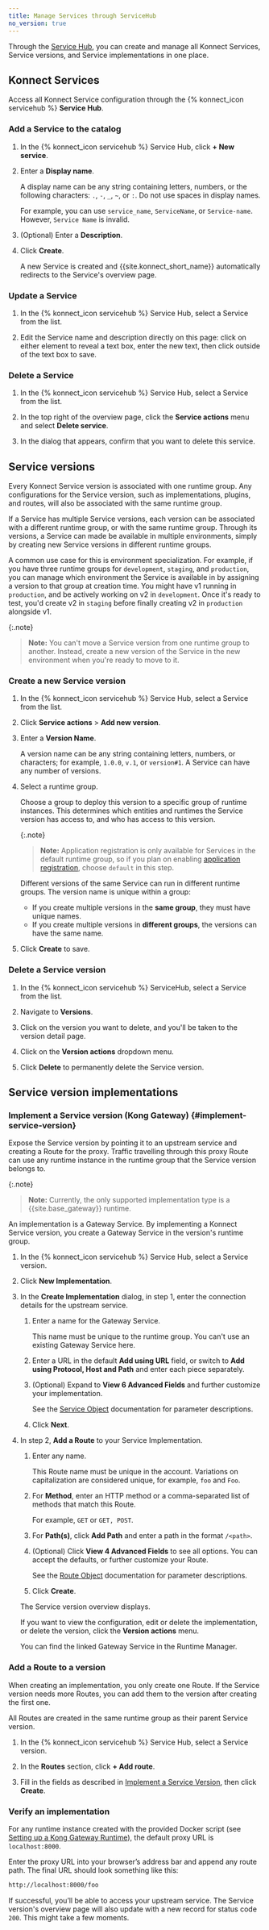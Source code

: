 ```yaml
---
title: Manage Services through ServiceHub
no_version: true
---
```


Through the [Service Hub](https://cloud.konghq.com/servicehub/), you can
create and manage all Konnect Services, Service versions, and Service
implementations in one place.

## Konnect Services

Access all Konnect Service configuration through the {% konnect_icon servicehub %}
**Service Hub**.

### Add a Service to the catalog

1. In the {% konnect_icon servicehub %} Service Hub, click **+ New service**.

1. Enter a **Display name**.

    A display name can be any string containing letters, numbers, or the following
    characters: `.`, `-`, `_`, `~`, or `:`. Do not use spaces in display names.

    For example, you can use `service_name`, `ServiceName`, or `Service-name`.
    However, `Service Name` is invalid.

1. (Optional) Enter a **Description**.

1. Click **Create**.

    A new Service is created and {{site.konnect_short_name}} automatically
    redirects to the Service's overview page.

### Update a Service

1. In the {% konnect_icon servicehub %} Service Hub, select a Service from the list.

1. Edit the Service name and description directly on this page: click on either
element to reveal a text box, enter the new text, then click outside of the text
box to save.

<!-- ### Share a Service

If you have a Service Admin or Organization Admin role, you can share any
Service that you have access to.

For more information, see [Manage Teams, Roles, and Users](/konnect/org-management/teams-and-roles/#entity-and-role-sharing).

1. In the {% konnect_icon servicehub %} Service Hub, select a Service from the list.

1. Click **Share service**.

1. Select a user or team to share the Service with.

1. Select a role to grant to the user or team.

1. Click **Share service** to save. -->

### Delete a Service

1. In the {% konnect_icon servicehub %} Service Hub, select a Service from the list.

1. In the top right of the overview page, click the **Service actions** menu and select
**Delete service**.

1. In the dialog that appears, confirm that you want to delete this service.

## Service versions

Every Konnect Service version is associated with one runtime group.
Any configurations for the Service version, such as implementations, plugins,
and routes, will also be associated with the same runtime group.

If a Service has multiple Service versions, each version can be
associated with a different runtime group, or with the same runtime group.
Through its versions, a Service can made be available in multiple environments,
simply by creating new Service versions in different runtime groups.

A common use case for this is environment specialization.
For example, if you have three runtime groups for `development`, `staging`, and
`production`, you can manage which environment the Service is available in by
assigning a version to that group at creation time. You might have v1 running
in `production`, and be actively working on v2 in `development`. Once it's
ready to test, you'd create v2 in `staging` before finally creating v2 in
`production` alongside v1.

{:.note}
> **Note:** You can't move a Service version from one runtime group to another.
Instead, create a new version of the Service in the new environment when you're
ready to move to it.

### Create a new Service version

1. In the {% konnect_icon servicehub %} Service Hub, select a Service from the list.

1. Click **Service actions** > **Add new version**.

1. Enter a **Version Name**.

    A version name can be any string containing letters, numbers, or characters;
    for example, `1.0.0`, `v.1`, or `version#1`. A Service can have any number of
    versions.

1. Select a runtime group.

    Choose a group to deploy this version to a specific group of runtime
    instances. This determines which entities and runtimes the Service version
    has access to, and who has access to this version.

    {:.note}
    > **Note:** Application registration is only available for
    Services in the default runtime group, so if you plan on enabling
    [application registration](/konnect/dev-portal/applications/application-overview),
    choose `default` in this step.

    Different versions of the same Service can run in different runtime groups.
    The version name is unique within a group:

    * If you create multiple versions in the **same group**, they must have unique names.
    * If you create multiple versions in **different groups**, the versions can have the same name.

1. Click **Create** to save.

### Delete a Service version

1. In the {% konnect_icon servicehub %} ServiceHub, select a Service from the list.

1. Navigate to **Versions**.

1. Click on the version you want to delete, and you'll be taken to the version detail page.

1. Click on the **Version actions** dropdown menu.

1. Click **Delete** to permanently delete the Service version.

## Service version implementations

### Implement a Service version (Kong Gateway) {#implement-service-version}

Expose the Service version by pointing it to an upstream service and creating
a Route for the proxy. Traffic travelling through this proxy Route can use any
runtime instance in the runtime group that the Service version belongs to.

{:.note}
> **Note:** Currently, the only supported implementation type is a
{{site.base_gateway}} runtime.

An implementation is a Gateway Service. By implementing a Konnect Service
version, you create a Gateway Service in the version's runtime group.

1. In the {% konnect_icon servicehub %} Service Hub, select a Service version.

1. Click **New Implementation**.

1. In the **Create Implementation** dialog, in step 1, enter the connection
details for the upstream service.

    1. Enter a name for the Gateway Service.

        This name must be unique to the runtime group. You can't use an
        existing Gateway Service here.

    1. Enter a URL in the default **Add using URL** field, or switch to
    **Add using Protocol, Host and Path** and enter each piece separately.

    1. (Optional) Expand to **View 6 Advanced Fields** and further customize your
    implementation.

        See the [Service Object](/gateway/latest/admin-api/#service-object)
        documentation for parameter descriptions.

    1. Click **Next**.

1. In step 2, **Add a Route** to your Service Implementation.

    1. Enter any name.

        This Route name must be unique in the account. Variations on
        capitalization are considered unique, for example, `foo` and `Foo`.

    1. For **Method**, enter an HTTP method or a comma-separated list of methods
    that match this Route.

        For example, `GET` or `GET, POST`.

    1. For **Path(s)**, click **Add Path** and enter a path in the format
    `/<path>`.

    1. (Optional) Click **View 4 Advanced Fields** to see all options.
    You can accept the defaults, or further customize your Route.

        See the [Route Object](/gateway/latest/admin-api/#route-object)
        documentation for parameter descriptions.

    1. Click **Create**.

    The Service version overview displays.

    If you want to view the configuration, edit or delete the implementation,
    or delete the version, click the **Version actions** menu.

    You can find the linked Gateway Service in the Runtime Manager.

### Add a Route to a version

When creating an implementation, you only create one Route. If the Service version
needs more Routes, you can add them to the version after creating the
first one.

All Routes are created in the same runtime group as their parent Service version.

1. In the {% konnect_icon servicehub %} Service Hub, select a Service version.

1. In the **Routes** section, click **+ Add route**.

1. Fill in the fields as described in [Implement a Service Version](#implement-service-version),
then click **Create**.

### Verify an implementation

For any runtime instance created with the provided Docker script (see
[Setting up a Kong Gateway Runtime](/konnect/configure/runtime-manager/runtime-instances/gateway-runtime-docker)),
the default proxy URL is `localhost:8000`.

Enter the proxy URL into your browser’s address bar and append any route path.
The final URL should look something like this:

```bash
http://localhost:8000/foo
```

If successful, you’ll be able to access your upstream service. The Service
version's overview page will also update with a new record for status
code `200`. This might take a few moments.
